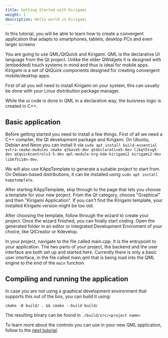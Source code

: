 ```yaml
---
title: Getting Started with Kirigami
weight: 1
description: Hello world in Kirigami
---
```


In this tutorial, you will be able to learn how to create a convergent
application that adapts to smartphones, tablets, desktop PCs and even larger screens

You are going to use QML/QtQuick and Kirigami. QML is the declarative UI
language from the Qt project. Unlike the older QWidgets it is designed with
(embedded) touch systems in mind and thus is ideal for mobile apps. Kirigami
is a set of QtQuick components designed for creating convergent
mobile/desktop apps.

First of all you will need to install Kirigami on your system, this can
usually be done with your Linux distribution package manager.

While the ui code is done in QML in a declarative way, the buisness logic
is created in C++.

## Basic application

Before getting started you  need to install a few things. First of all we need
a C++ compiler, the Qt development package and Kirigami. On Ubuntu, Debian and Neon you can install it via `sudo apt install build-essential extra-cmake-modules cmake qtbase5-dev qtdeclarative5-dev libqt5svg5-dev qtquickcontrols2-5-dev qml-module-org-kde-kirigami2 kirigami2-dev libkf5i18n-dev`.

<!-- Todo cover kdesrc-build somewhere and link to it -->

We will also use KAppTemplate to generate a suitable project to start from. On Debian-based distributions, it can be installed using `sudo apt install kapptemplate`.

After starting KAppTemplate, skip through to the page that lets you choose a template for your new project. From the Qt category, choose "Graphical" and then "Kirigami Application". If you can't find the Kirigami template, your installed Kirigami version might be too old.

After choosing the template, follow through the wizard to create your project.
Once the wizard finished, you can finally start coding. Open the generated folder in an editor or Integrated Development Enviroment of your choice, like QtCreator or Kdevelop.

In your project, navigate to the file called main.cpp. It is the entrypoint to your application.
The two parts of your project, the backend and the user interface are both set up and started here.
Currently there is only a basic user interface, in the file called main.qml that is being load into the QML engine to the end of the `main` function.

<!-- Add more explanations of the template -->

## Compiling and running the application

In case you are not using a graphical development environment that supports this out of the box, you can build it using:
```
cmake -B build/ . && cmake --build build/
```

The resulting binary can be found in `./build/src/<project name>`

To learn more about the controls you can use in your new QML application, follow to the [next tutorial](../basic_controls).
